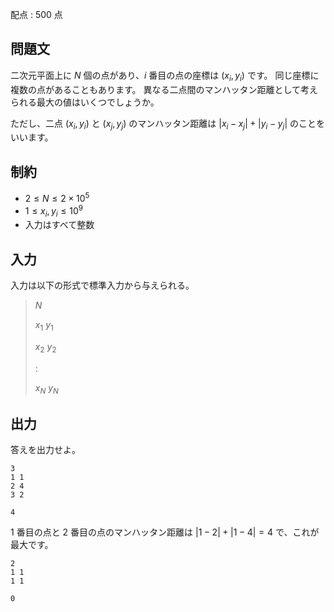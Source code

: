 配点 : $500$ 点

## 問題文

二次元平面上に $N$ 個の点があり、$i$ 番目の点の座標は $(x_i,y_i)$ です。
同じ座標に複数の点があることもあります。
異なる二点間のマンハッタン距離として考えられる最大の値はいくつでしょうか。

ただし、二点 $(x_i,y_i)$ と $(x_j,y_j)$ のマンハッタン距離は $|x_i-x_j|+|y_i-y_j|$ のことをいいます。

## 制約

- $2 \leq N \leq 2 \times 10^5$
- $1 \leq x_i,y_i \leq 10^9$
- 入力はすべて整数

## 入力

入力は以下の形式で標準入力から与えられる。

> $N$
> 
> $x_1$ $y_1$
> 
> $x_2$ $y_2$
> 
> $:$
> 
> $x_N$ $y_N$

## 出力

答えを出力せよ。

```input1
3
1 1
2 4
3 2
```

```output1
4
```

$1$ 番目の点と $2$ 番目の点のマンハッタン距離は $|1-2|+|1-4|=4$ で、これが最大です。

```input2
2
1 1
1 1
```

```output2
0
```